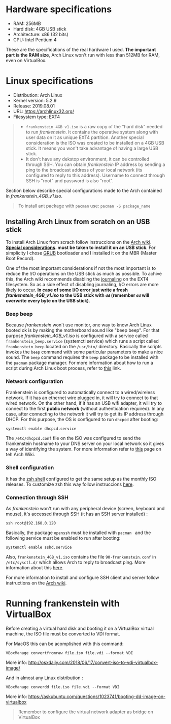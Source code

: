 # Hardware specifications

- RAM: 256MB
- Hard disk: 4GB USB stick
- Architecture: x86 (32 bits)
- CPU: Intel Pentium 4

These are the specifications of the real hardware I used. **The important part is the RAM size**, Arch Linux won't run with less than 512MB for RAM, even on VirtualBox.

# Linux specifications

- Distribution: Arch Linux
- Kernel version: 5.2.9
- Release: 2019.08.01
- URL: https://archlinux32.org/
- Filesystem type: EXT4


> - ``frankenstein_4GB_v1.iso`` is a raw copy of the "hard disk" needed to run *frankenstein*. It contains the operative system along with user data on it as unique EXT4 partition. Another special consideration is the ISO was created to be installed on a 4GB USB stick. It means you won't take advantage of having a large USB stick.
> - It don't have any dekstop environment, it can be controlled through SSH. You can obtain *frankenstein* IP address by sending a ping to the broadcast address of your local network (its configured to reply to this address). Username to connect through SSH is "root" and password is also "root".

Section below describe special configurations made to the Arch contained in *frankenstein_4GB_v1.iso*.

> To install ant package with ``pacman`` use: ``pacman -S package_name``

## Installing Arch Linux from scratch on an USB stick

To install Arch Linux from scrach follow instruccions on the [Arch wiki](https://wiki.archlinux.org/index.php/Installation_guide). **[Special considerations](https://wiki.archlinux.org/index.php/Installing_Arch_Linux_on_a_USB_key). must be taken to install it on an USB stick**. For simplicity I chose [GRUB](https://wiki.archlinux.org/index.php/GRUB#GUID_Partition_Table_(GPT)_specific_instructions) bootloader and I installed it on the MBR (Master Boot Record).

One of the most important considerations if not the most important is to reduce the I/O operations on the USB stick as much as possible. To achive this, the Arch wiki recommends disabling the [journaling](https://es.wikipedia.org/wiki/Journaling) on the EXT4 filesystem. So as a side effect of disabling journaling, I/O errors are more likely to occur. **In case of some I/O error just write a fresh *frankenstein_4GB_v1.iso* to the USB stick with ``dd`` (remember ``dd`` will overwrite every byte on the USB stick)**.

### Beep beep

Because *frankenstein* won't use monitor, one way to know Arch Linux booted ok is by making the motherboard sound like "beep beep". For that purpose *frankenstein_4GB_v1.iso* is configured with a service called ``frankenstein_beep.service`` (systemctl service) which runs a script called ``frankenstein_beep`` located on the ``/usr/bin/`` directory. Basically the scripts invokes the ``beep`` command with some particular parameters to make a nice sound. The ``beep`` command requires the ``beep`` package to be installed with the ``pacman`` package manager. For more information about how to run a script during Arch Linux boot process, refer to [this](https://arashmilani.com/post?id=86) link.

### Network configuration

Frankenstein is configured to automatically connect to a wired/wireless network. If it has an ethernet wire plugged in, it will try to connect to that wired network. On the other hand, if it has an USB wifi adapter, it will try to connect to the first **public network** (without authentication required). In any case, after connecting to the network it will try to get its IP address through DHCP. For this purpose, the OS is configured to run ``dhcpcd`` after booting:

```
systemctl enable dhcpcd.service
```


The ``/etc/dhcpcd.conf`` file on the ISO was configured to send the frankenstein hostname to your DNS server on your local network so it gives a way of identifying the system. For more information refer to [this](https://wiki.archlinux.org/index.php/Dhcpcd#DHCP_static_route(s)) page on teh Arch Wiki.


### Shell configuration

It has the [zsh shell](https://wiki.archlinux.org/index.php/Zsh) configured to get the same setup as the monthly ISO releases. To customize zsh this way follow instruccions [here](https://wiki.archlinux.org/index.php/Zsh#Sample_.zshrc_files).

### Connection through SSH

As *frankenstein* won't run with any peripheral device (screen, keyboard and mouse), it's accessed through SSH (it has an SSH server installed) :

```
ssh root@192.168.0.120
```

Basically, the package ``openssh`` must be installed with ``pacman `` and the following service must be enabled to run after booting:

```
systemctl enable sshd.service
```

Also, ``frankenstein_4GB_v1.iso`` contains the file ``90-frankenstein.conf`` in ``/etc/sysctl.d/``  which allows Arch to reply to broadcast ping. More information about this [here](https://superuser.com/questions/306065/what-is-icmp-broadcast-good-for).


For more information to install and configure SSH client and server follow instructions on the [Arch wiki](https://wiki.archlinux.org/index.php/OpenSSH).

# Running frankenstein with VirtualBox

Before creating a virtual hard disk and booting it on a VirtualBox virtual machine, the ISO file must be converted to VDI format.

For MacOS this can be acomplished with this command:

```
VBoxManage convertfromraw file.iso file.vdi --format VDI
```

More info: http://osxdaily.com/2018/06/17/convert-iso-to-vdi-virtualbox-image/

And in almost any Linux distribution :

```
VBoxManage converdd file.iso file.vdi --format VDI
```

More info: https://askubuntu.com/questions/1023741/booting-dd-image-on-virtualbox


> Remember to configure the virtual network adapter as bridge on VirtualBox
